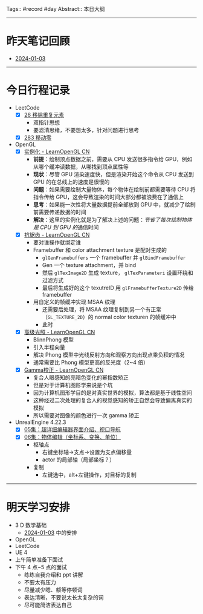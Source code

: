 Tags:: #record #day 
Abstract:: 本日大纲

---

# 昨天笔记回顾

- [2024-01-03](2024-01-03.md)

---
# 今日行程记录

- LeetCode
	- [x] [26 移除重复元素](https://leetcode.cn/problems/remove-duplicates-from-sorted-array/)
		- 双指针思想
		- 要滤清思绪，不要想太多，针对问题进行思考
	- [x] [283 移动零](https://leetcode.cn/problems/move-zeroes/description/)
- OpenGL
	- [x] [实例化 - LearnOpenGL CN](https://learnopengl-cn.github.io/04%20Advanced%20OpenGL/10%20Instancing/)
		- **前提**：绘制顶点数据之前，需要从 CPU 发送很多指令给 GPU，例如从哪个缓冲读数据，从哪找到顶点属性等
		- **现状**：尽管 GPU 渲染速度快，但是渲染开始这个命令从 CPU 发送到 GPU 的在总线上的速度是很慢的
		- **问题**：如果需要绘制大量物体，每个物体在绘制前都需要等待 CPU 将指令传给 GPU，这会导致渲染的时间大部分都被浪费在了通信上
		- **思考**：如果能一次性将大量数据提前全部放到 GPU 中，就减少了绘制前需要传递数据的时间
		- **解决**：这里的实例化就是为了解决上述的问题：*节省了每次绘制物体是 CPU 到 GPU 的*通信时间
	- [x] [抗锯齿 - LearnOpenGL CN](https://learnopengl-cn.github.io/04%20Advanced%20OpenGL/11%20Anti%20Aliasing/)
		- 要对谁操作就绑定谁
		- Framebuffer 和 color attachment texture 是配对生成的
			- `glGenFramebuffers` 一个 framebuffer 并 `glBindFramebuffer` 
			- Gen 一个 texture attachment，并 bind 
			- 然后 `glTexImage2D` 生成 texture， `glTexParameteri` 设置环绕和过滤方式
			- 最后将生成好的这个 texutreID 用 `glFramebufferTexture2D` 传给 framebuffer
		- 用自定义的帧缓冲实现 MSAA 纹理
			- 还需要后处理，将 MSAA 纹理复制到另一个有正常（`GL_TEXTURE_2D`）的 normal color texturen 的帧缓冲中
			- 此时
	- [x] [高级光照 - LearnOpenGL CN](https://learnopengl-cn.github.io/05%20Advanced%20Lighting/01%20Advanced%20Lighting/)
		- BlinnPhong 模型
		- 引入半程向量
		- 解决 Phong 模型中光线反射方向和观察方向出现点乘负积的情况
		- 通常需要比 Phong 模型更高的反光度（2~4 倍）
	- [x] [Gamma校正 - LearnOpenGL CN](https://learnopengl-cn.github.io/05%20Advanced%20Lighting/02%20Gamma%20Correction/)
		- 复合人眼感知的亮暗色变化的幂指数矫正
		- 但是对于计算机图形学来说是个坑
		- 因为计算机图形学目的是对真实世界的模拟，算法都是基于线性空间
		- 这种经过二次处理的复合人的视觉感知的矫正自然会导致偏离真实的模拟
		- 所以需要对图像的颜色进行一次 gamma 矫正
- UnrealEngine 4.22.3
	- [x] [05集：超详细编辑器界面介绍、视口导航](https://www.bilibili.com/video/BV1C54y1R7co?t=2721.1&p=7)
	- [x] [06集：物体编辑（坐标系、变换、单位）](https://www.bilibili.com/video/BV1C54y1R7co?t=2.1&p=8)
		- 枢轴点
			- 右键坐标轴->支点->设置为支点偏移量
			- actor 的局部轴（局部坐标？）
		- 复制
			- 左键选中，alt+左键操作，对目标的复制
---
# 明天学习安排

- 3 D 数学基础
	- [2024-01-03](2024-01-03.md) 中的安排
- OpenGL
- LeetCode
- UE 4
- 上午简单准备下面试
- 下午 4 点~5 点的面试
	- 练练自我介绍和 ppt 讲解
	- 不要太有压力
	- 尽量减少嗯、额等停顿词
	- 表达清晰，不要说太长太复杂的词
	- 尽可能简洁表达自己


